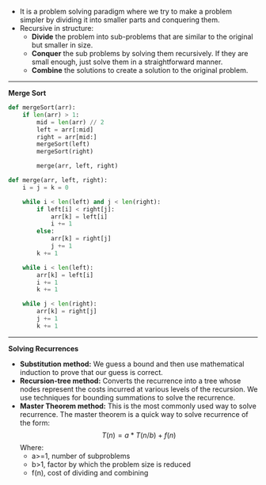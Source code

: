 - It is a problem solving paradigm where we try to make a problem simpler by dividing it into smaller parts and conquering them.
- Recursive in structure:
	- **Divide** the problem into sub-problems that are similar to the original but smaller in size.
	- **Conquer** the sub problems by solving them recursively. If they are small enough, just solve them in a straightforward manner.
	- **Combine** the solutions to create a solution to the original problem.
---
**Merge Sort**
``` python
def mergeSort(arr):
	if len(arr) > 1:
		mid = len(arr) // 2
		left = arr[:mid]
		right = arr[mid:]
		mergeSort(left)
		mergeSort(right)

		merge(arr, left, right)

def merge(arr, left, right):
	i = j = k = 0

	while i < len(left) and j < len(right):
		if left[i] < right[j]:
			arr[k] = left[i]
			i += 1
		else:
			arr[k] = right[j]
			j += 1
		k += 1

	while i < len(left):
		arr[k] = left[i]
		i += 1
		k += 1

	while j < len(right):
		arr[k] = right[j]
		j += 1
		k += 1
```
---
**Solving Recurrences**
- **Substitution method:** We guess a bound and then use mathematical induction to prove that our guess is correct.
- **Recursion-tree method:** Converts the recurrence into a tree whose nodes represent the costs incurred at various levels of the recursion. We use techniques for bounding summations to solve the recurrence.
- **Master Theorem method:** This is the most commonly used way to solve recurrence. The master theorem is a quick way to solve recurrence of the form: $$T(n)=a*T(n/b)+f(n)$$ Where:
	- a>=1, number of subproblems
	- b>1, factor by which the problem size is reduced
	- f(n), cost of dividing and combining